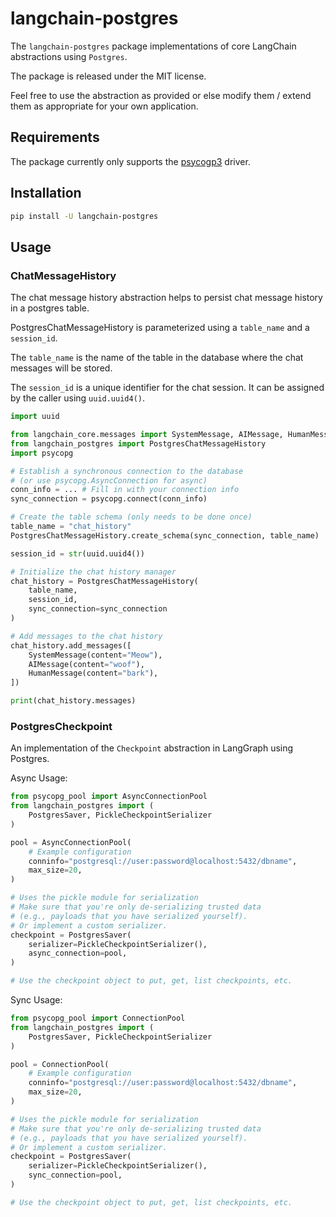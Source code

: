 # langchain-postgres

The `langchain-postgres` package implementations of core LangChain abstractions using `Postgres`.

The package is released under the MIT license. 

Feel free to use the abstraction as provided or else modify them / extend them as appropriate for your own application.

## Requirements

The package currently only supports the [psycogp3](https://www.psycopg.org/psycopg3/) driver.

## Installation

```bash
pip install -U langchain-postgres
```

## Usage

### ChatMessageHistory

The chat message history abstraction helps to persist chat message history 
in a postgres table.

PostgresChatMessageHistory is parameterized using a `table_name` and a `session_id`.

The `table_name` is the name of the table in the database where 
the chat messages will be stored.

The `session_id` is a unique identifier for the chat session. It can be assigned
by the caller using `uuid.uuid4()`.

```python
import uuid

from langchain_core.messages import SystemMessage, AIMessage, HumanMessage
from langchain_postgres import PostgresChatMessageHistory
import psycopg

# Establish a synchronous connection to the database
# (or use psycopg.AsyncConnection for async)
conn_info = ... # Fill in with your connection info
sync_connection = psycopg.connect(conn_info)

# Create the table schema (only needs to be done once)
table_name = "chat_history"
PostgresChatMessageHistory.create_schema(sync_connection, table_name)

session_id = str(uuid.uuid4())

# Initialize the chat history manager
chat_history = PostgresChatMessageHistory(
    table_name,
    session_id,
    sync_connection=sync_connection
)

# Add messages to the chat history
chat_history.add_messages([
    SystemMessage(content="Meow"),
    AIMessage(content="woof"),
    HumanMessage(content="bark"),
])

print(chat_history.messages)
```


### PostgresCheckpoint

An implementation of the `Checkpoint` abstraction in LangGraph using Postgres.


Async Usage:

```python
from psycopg_pool import AsyncConnectionPool
from langchain_postgres import (
    PostgresSaver, PickleCheckpointSerializer
)

pool = AsyncConnectionPool(
    # Example configuration
    conninfo="postgresql://user:password@localhost:5432/dbname",
    max_size=20,
)

# Uses the pickle module for serialization
# Make sure that you're only de-serializing trusted data
# (e.g., payloads that you have serialized yourself).
# Or implement a custom serializer.
checkpoint = PostgresSaver(
    serializer=PickleCheckpointSerializer(),
    async_connection=pool,
)

# Use the checkpoint object to put, get, list checkpoints, etc.
```

Sync Usage:

```python
from psycopg_pool import ConnectionPool
from langchain_postgres import (
    PostgresSaver, PickleCheckpointSerializer
)

pool = ConnectionPool(
    # Example configuration
    conninfo="postgresql://user:password@localhost:5432/dbname",
    max_size=20,
)

# Uses the pickle module for serialization
# Make sure that you're only de-serializing trusted data
# (e.g., payloads that you have serialized yourself).
# Or implement a custom serializer.
checkpoint = PostgresSaver(
    serializer=PickleCheckpointSerializer(),
    sync_connection=pool,
)

# Use the checkpoint object to put, get, list checkpoints, etc.
```
